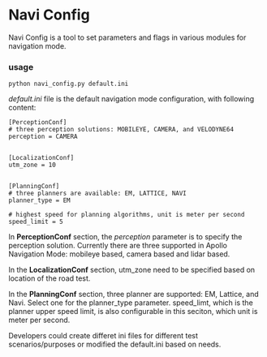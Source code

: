 # Navi Config

Navi Config is a tool to set parameters and flags in various modules for navigation mode.

### usage

```
python navi_config.py default.ini
```

*default.ini* file is the default navigation mode configuration, with following content:

```
[PerceptionConf]
# three perception solutions: MOBILEYE, CAMERA, and VELODYNE64
perception = CAMERA


[LocalizationConf]
utm_zone = 10


[PlanningConf]
# three planners are available: EM, LATTICE, NAVI
planner_type = EM

# highest speed for planning algorithms, unit is meter per second
speed_limit = 5
```

In **PerceptionConf** section, the *perception* parameter is to specify the perception  solution. Currently there are three supported in Apollo Navigation Mode: mobileye based, camera based and lidar based. 

In the **LocalizationConf** section, utm_zone need to be specified based on  location of the road test. 

In the **PlanningConf** section,   three planner are supported: EM, Lattice, and Navi. Select one for the planner_type parameter. speed_limt, which is the planner upper speed limit, is also configurable in this seciton, which unit is meter per second.

Developers could create differet ini files for  different test scenarios/purposes or modified the default.ini based on needs.